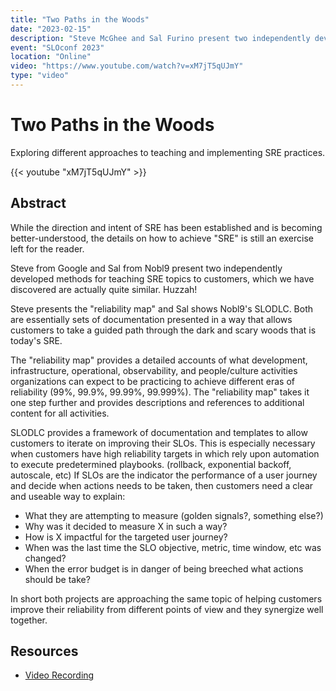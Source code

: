 ```yaml
---
title: "Two Paths in the Woods"
date: "2023-02-15"
description: "Steve McGhee and Sal Furino present two independently developed methods for teaching SRE topics to customers"
event: "SLOconf 2023"
location: "Online"
video: "https://www.youtube.com/watch?v=xM7jT5qUJmY"
type: "video"
---
```


# Two Paths in the Woods

Exploring different approaches to teaching and implementing SRE practices.

{{< youtube "xM7jT5qUJmY" >}}

## Abstract

While the direction and intent of SRE has been established and is becoming better-understood, the details on how to achieve "SRE" is still an exercise left for the reader.

Steve from Google and Sal from Nobl9 present two independently developed methods for teaching SRE topics to customers, which we have discovered are actually quite similar. Huzzah!

Steve presents the "reliability map" and Sal shows Nobl9's SLODLC. Both are essentially sets of documentation presented in a way that allows customers to take a guided path through the dark and scary woods that is today's SRE.

The "reliability map" provides a detailed accounts of what development, infrastructure, operational, observability, and people/culture activities organizations can expect to be practicing to achieve different eras of reliability (99%, 99.9%, 99.99%, 99.999%). The "reliability map" takes it one step further and provides descriptions and references to additional content for all activities.

SLODLC provides a framework of documentation and templates to allow customers to iterate on improving their SLOs. This is especially necessary when customers have high reliability targets in which rely upon automation to execute predetermined playbooks. (rollback, exponential backoff, autoscale, etc) If SLOs are the indicator the performance of a user journey and decide when actions needs to be taken, then customers need a clear and useable way to explain:

- What they are attempting to measure (golden signals?, something else?)
- Why was it decided to measure X in such a way?
- How is X impactful for the targeted user journey?
- When was the last time the SLO objective, metric, time window, etc was changed?
- When the error budget is in danger of being breeched what actions should be take?

In short both projects are approaching the same topic of helping customers improve their reliability from different points of view and they synergize well together.

## Resources

- [Video Recording](https://www.youtube.com/watch?v=xM7jT5qUJmY) 